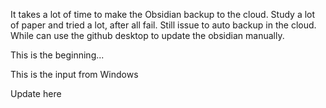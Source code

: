 It takes a lot of time to make the Obsidian backup to the cloud. Study a lot of paper and tried a lot, after all fail. Still issue to auto backup in the cloud. While can use the github desktop to update the obsidian manually.

This is the beginning...

This is the input from Windows

Update here